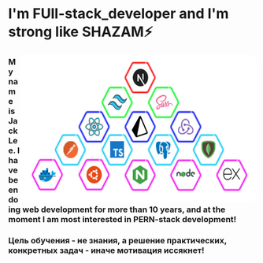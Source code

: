 # I'm FUll-stack_developer and I'm strong like SHAZAM⚡

<img align="right" alt="GIF" width="480" height="300" style="border-radius: 15px" src="./developerImg.jpg" >

### My name is Jack Lee. I have been doing web development for more than 10 years, and at the moment I am most interested in PERN-stack development!
### Цель обучения - не знания, а решение практических, конкретных задач - иначе мотивация иссякнет!




